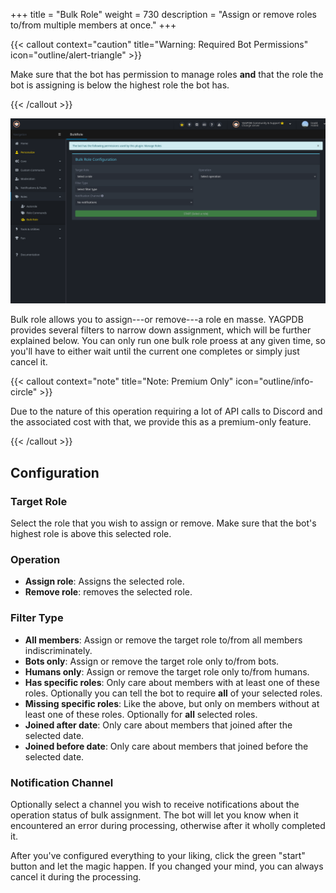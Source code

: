 +++
title = "Bulk Role"
weight = 730
description = "Assign or remove roles to/from multiple members at once."
+++


{{< callout context="caution" title="Warning: Required Bot Permissions" icon="outline/alert-triangle" >}}

Make sure that the bot has permission to manage roles **and** that the role the bot is assigning is below the highest
role the bot has.

{{< /callout >}}

![Bulk Role view](bulkrole_overview.png)

Bulk role allows you to assign---or remove---a role en masse. YAGPDB provides several filters to narrow down assignment,
which will be further explained below. You can only run one bulk role proess at any given time, so you'll have to either
wait until the current one completes or simply just cancel it.

{{< callout context="note" title="Note: Premium Only" icon="outline/info-circle" >}}

Due to the nature of this operation requiring a lot of API calls to Discord and the associated cost with that, we
provide this as a premium-only feature.

{{< /callout >}}

## Configuration

### Target Role

Select the role that you wish to assign or remove. Make sure that the bot's highest role is above this selected role.

### Operation

- **Assign role**: Assigns the selected role.
- **Remove role**: removes the selected role.

### Filter Type

- **All members**: Assign or remove the target role to/from all members indiscriminately.
- **Bots only**: Assign or remove the target role only to/from bots.
- **Humans only**: Assign or remove the target role only to/from humans.
- **Has specific roles**: Only care about members with at least one of these roles. Optionally you can tell the bot to
  require **all** of your selected roles.
- **Missing specific roles**: Like the above, but only on members without at least one of these roles. Optionally for
  **all** selected roles.
- **Joined after date**: Only care about members that joined after the selected date.
- **Joined before date**: Only care about members that joined before the selected date.

### Notification Channel

Optionally select a channel you wish to receive notifications about the operation status of bulk assignment. The bot
will let you know when it encountered an error during processing, otherwise after it wholly completed it.

After you've configured everything to your liking, click the green "start" button and let the magic happen. If you
changed your mind, you can always cancel it during the processing.
